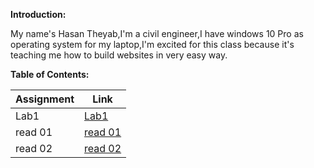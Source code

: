 **Introduction:**

My name's Hasan Theyab,I'm a civil engineer,I have windows 10 Pro as operating system for my laptop,I'm excited for this class because it's teaching me how to build websites in very easy way.

**Table of Contents:**

| Assignment  | Link        |
| ----------- | ----------- |
| Lab1        | [Lab1](lab1.md)   |
| read 01     | [read 01](read1.md)     |
| read 02     | [read 02](read2.md)     |


